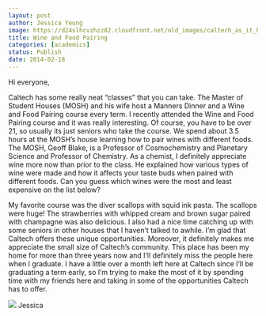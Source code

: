 ```yaml
---
layout: post
author: Jessica Yeung
image: https://d24slhcvzhzz82.cloudfront.net/old_images/caltech_as_it_happens/6a0105349b8251970b01a3fcbf42e8970b.jpg
title: Wine and Food Pairing
categories: [academics]
status: Publish
date: 2014-02-18
---
```



Hi everyone,

Caltech has some really neat “classes” that you can take. The Master of Student Houses (MOSH) and his wife host a Manners Dinner and a Wine and Food Pairing course every term. I recently attended the Wine and Food Pairing course and it was really interesting. Of course, you have to be over 21, so usually its just seniors who take the course. We spend about 3.5 hours at the MOSH’s house learning how to pair wines with different foods. The MOSH, Geoff Blake, is a Professor of Cosmochemistry and Planetary Science and Professor of Chemistry. As a chemist, I definitely appreciate wine more now than prior to the class. He explained how various types of wine were made and how it affects your taste buds when paired with different foods. Can you guess which wines were the most and least expensive on the list below?

My favorite course was the diver scallops with squid ink pasta. The scallops were huge! The strawberries with whipped cream and brown sugar paired with champagne was also delicious. I also had a nice time catching up with some seniors in other houses that I haven’t talked to awhile. I’m glad that Caltech offers these unique opportunities. Moreover, it definitely makes me appreciate the small size of Caltech’s community. This place has been my home for more than three years now and I’ll definitely miss the people here when I graduate. I have a little over a month left here at Caltech since I’ll be graduating a term early, so I’m trying to make the most of it by spending time with my friends here and taking in some of the opportunities Caltech has to offer.


![](https://d24slhcvzhzz82.cloudfront.net/old_images/caltech_as_it_happens/6a0105349b8251970b01a5116efd4e970c.jpg)
Jessica

